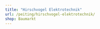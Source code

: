 ```yaml
---
title: "Hirschvogel Elektrotechnik"
url: /peiting/hirschvogel-elektrotechnik/
shop: Baumarkt
---
```

